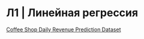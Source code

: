 # Л1 | Линейная регрессия

[Coffee Shop Daily Revenue Prediction Dataset](res/coffee_shop_revenue.csv)